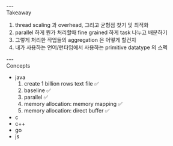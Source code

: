 
---\
Takeaway


1. thread scaling 과 overhead, 그리고 균형점 찾기 및 최적화
2. parallel 하게 뭔가 처리할때 fine grained 하게 task 나누고 배분하기
3. 그렇게 처리한 작업들의 aggregation 은 어떻게 할건지
4. 내가 사용하는 언어/런타임에서 사용하는 primitive datatype 의 스펙



---\
Concepts


- java
    1. create 1 billion rows text file :white_check_mark:
    2. baseline :white_check_mark:
    3. parallel :white_check_mark:
    4. memory allocation: memory mapping :white_check_mark:
    5. memory allocation: direct buffer :white_check_mark:
- c
- c++
- go
- js
